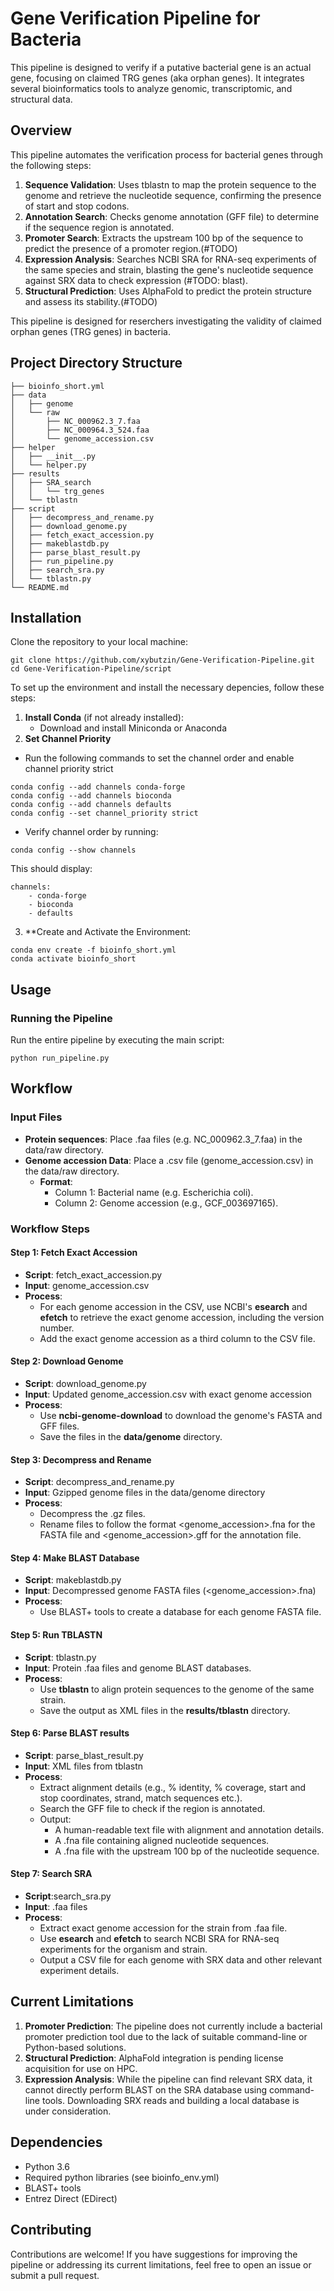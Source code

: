 # Gene Verification Pipeline for Bacteria

This pipeline is designed to verify if a putative bacterial gene is an actual gene, focusing on claimed TRG genes (aka orphan genes). It integrates several bioinformatics tools to analyze genomic, transcriptomic, and structural data.

## Overview

This pipeline automates the verification process for bacterial genes through the following steps:

1. **Sequence Validation**: Uses tblastn to map the protein sequence to the genome and retrieve the nucleotide sequence, confirming the presence of start and stop codons.
2. **Annotation Search**: Checks genome annotation (GFF file) to determine if the sequence region is annotated.
3. **Promoter Search**: Extracts the upstream 100 bp of the sequence to predict the presence of a promoter region.(#TODO)
4. **Expression Analysis**: Searches NCBI SRA for RNA-seq experiments of the same species and strain, blasting the gene's nucleotide sequence against SRX data to check expression (#TODO: blast).
5. **Structural Prediction**: Uses AlphaFold to predict the protein structure and assess its stability.(#TODO)

This pipeline is designed for reserchers investigating the validity of claimed orphan genes (TRG genes) in bacteria.

## Project Directory Structure
```
├── bioinfo_short.yml
├── data
│   ├── genome
│   └── raw
│       ├── NC_000962.3_7.faa
│       ├── NC_000964.3_524.faa
│       └── genome_accession.csv
├── helper
│   ├── __init__.py
│   └── helper.py
├── results
│   ├── SRA_search
│   │   └── trg_genes
│   └── tblastn
├── script
│   ├── decompress_and_rename.py
│   ├── download_genome.py
│   ├── fetch_exact_accession.py
│   ├── makeblastdb.py
│   ├── parse_blast_result.py
│   ├── run_pipeline.py
│   ├── search_sra.py
│   └── tblastn.py
└── README.md
```

## Installation
Clone the repository to your local machine:
```
git clone https://github.com/xybutzin/Gene-Verification-Pipeline.git
cd Gene-Verification-Pipeline/script
```

To set up the environment and install the necessary depencies, follow these steps:

1. **Install Conda** (if not already installed):
    - Download and install Miniconda or Anaconda
2. **Set Channel Priority**
- Run the following commands to set the channel order and enable channel priority strict

```
conda config --add channels conda-forge
conda config --add channels bioconda
conda config --add channels defaults
conda config --set channel_priority strict
```
    
- Verify channel order by running:

```
conda config --show channels
```
This should display:
```
channels:
    - conda-forge
    - bioconda
    - defaults
```
3. **Create and Activate the Environment:
```
conda env create -f bioinfo_short.yml
conda activate bioinfo_short
```

## Usage
### Running the Pipeline
Run the entire pipeline by executing the main script:
```
python run_pipeline.py
```

## Workflow
### Input Files
- **Protein sequences**: Place .faa files (e.g. NC_000962.3_7.faa) in the data/raw directory.
- **Genome accession Data**: Place a .csv file (genome_accession.csv) in the data/raw directory.
    - **Format**:
        - Column 1: Bacterial name (e.g. Escherichia coli).
        - Column 2: Genome accession (e.g., GCF_003697165).

### Workflow Steps
#### Step 1: Fetch Exact Accession
- **Script**: fetch_exact_accession.py
- **Input**: genome_accession.csv
- **Process**:
    - For each genome accession in the CSV, use NCBI's **esearch** and **efetch** to retrieve the exact genome accession, including the version number.
    - Add the exact genome accession as a third column to the CSV file.
#### Step 2: Download Genome
- **Script**: download_genome.py
- **Input**: Updated genome_accession.csv with exact genome accession
- **Process**:
    - Use **ncbi-genome-download** to download the genome's FASTA and GFF files.
    - Save the files in the **data/genome** directory.
#### Step 3: Decompress and Rename
- **Script**: decompress_and_rename.py
- **Input**: Gzipped genome files in the data/genome directory
- **Process**:
    - Decompress the .gz files.
    - Rename files to follow the format <genome_accession>.fna for the FASTA file and <genome_accession>.gff for the annotation file.
#### Step 4: Make BLAST Database
- **Script**: makeblastdb.py
- **Input**: Decompressed genome FASTA files (<genome_accession>.fna)
- **Process**:
    - Use BLAST+ tools to create a database for each genome FASTA file.
#### Step 5: Run TBLASTN
- **Script**: tblastn.py
- **Input**: Protein .faa files and genome BLAST databases.
- **Process**:
    - Use **tblastn** to align protein sequences to the genome of the same strain.
    - Save the output as XML files in the **results/tblastn** directory.
#### Step 6: Parse BLAST results
- **Script**: parse_blast_result.py
- **Input**: XML files from tblastn
- **Process**:
    - Extract alignment details (e.g., % identity, % coverage, start and stop coordinates, strand, match sequences etc.).
    - Search the GFF file to check if the region is annotated.
    - Output:
        - A human-readable text file with alignment and annotation details.
        - A .fna file containing aligned nucleotide sequences.
        - A .fna file with the upstream 100 bp of the nucleotide sequence.
#### Step 7: Search SRA
- **Script**:search_sra.py
- **Input**: <protein>.faa files
- **Process**:
    - Extract exact genome accession for the strain from <protein>.faa file.
    - Use **esearch** and **efetch** to search NCBI SRA for RNA-seq experiments for the organism and strain.
    - Output a CSV file for each genome with SRX data and other relevant experiment details.


## Current Limitations
1. **Promoter Prediction**: The pipeline does not currently include a bacterial promoter prediction tool due to the lack of suitable command-line or Python-based solutions.
2. **Structural Prediction**: AlphaFold integration is pending license acquisition for use on HPC.
3. **Expression Analysis**: While the pipeline can find relevant SRX data, it cannot directly perform BLAST on the SRA database using command-line tools. Downloading SRX reads and building a local database is under consideration.

## Dependencies
- Python 3.6
- Required python libraries (see bioinfo_env.yml)
- BLAST+ tools
- Entrez Direct (EDirect)

## Contributing
Contributions are welcome! If you have suggestions for improving the pipeline or addressing its current limitations, feel free to open an issue or submit a pull request.